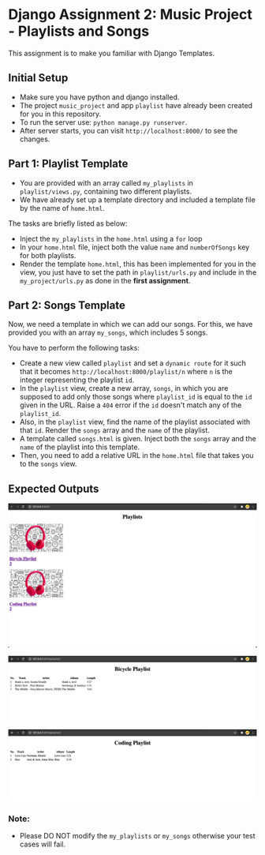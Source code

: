 # Django Assignment 2: Music Project - Playlists and Songs

This assignment is to make you familiar with Django Templates.

## Initial Setup
- Make sure you have python and django installed.
- The project `music_project` and app `playlist` have already been created for you in this repository.
- To run the server use: `python manage.py runserver`.
- After server starts, you can visit `http://localhost:8000/` to see the changes.

## Part 1: Playlist Template

- You are provided with an array called `my_playlists` in `playlist/views.py`, containing two different playlists.
- We have already set up a template directory and included a template file by the name of `home.html`.

The tasks are briefly listed as below:
- Inject the `my_playlists` in the `home.html` using a `for` loop
- In your `home.html` file, inject both the value `name` and `numberOfSongs` key for both playlists.
- Render the template `home.html`, this has been implemented for you in the view, you just have to set the path in `playlist/urls.py` and include in the `my_project/urls.py` as done in the **first assignment**.

## Part 2: Songs Template

Now, we need a template in which we can add our songs.
For this, we have provided you with an array `my_songs`, which includes 5 songs.

You have to perform the following tasks:
- Create a new view called `playlist` and set a `dynamic route` for it such that it becomes `http://localhost:8000/playlist/n` where `n` is the integer representing the playlist `id`.
- In the `playlist` view, create a new array, `songs`, in which you are supposed to add only those songs where `playlist_id` is equal to the `id` given in the URL. Raise a `404` error if the `id` doesn't match any of the `playlist_id`.
- Also, in the `playlist` view, find the name of the playlist associated with that `id`. Render the `songs` array and the `name` of the playlist.
- A template called `songs.html` is given. Inject both the `songs` array and the `name` of the playlist into this template.
- Then, you need to add a relative URL in the `home.html` file that takes you to the `songs` view.


## Expected Outputs

![Playlists](output/playlists.png)

![Songs 1](output/songs_1.png)

![Songs 2](output/songs_2.png)

### Note:
- Please DO NOT modify the `my_playlists` or `my_songs` otherwise your test cases will fail.